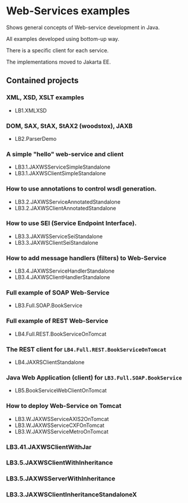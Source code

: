 # Web-Services examples

Shows general concepts of Web-service development in Java.

All examples developed using bottom-up way.

There is a specific client for each service.

The implementations moved to Jakarta EE.

## Contained projects
### XML, XSD, XSLT examples
- LB1.XMLXSD

### DOM, SAX, StAX, StAX2 (woodstox), JAXB
- LB2.ParserDemo

### A simple "hello" web-service and client
- LB3.1.JAXWSServiceSimpleStandalone 
- LB3.1.JAXWSClientSimpleStandalone

### How to use annotations to control wsdl generation.
- LB3.2.JAXWSServiceAnnotatedStandalone 
- LB3.2.JAXWSClientAnnotatedStandalone

### How to use SEI (Service Endpoint Interface).
- LB3.3.JAXWSServiceSeiStandalone 
- LB3.3.JAXWSClientSeiStandalone

### How to add message handlers (filters) to Web-Service
- LB3.4.JAXWSServiceHandlerStandalone 
- LB3.4.JAXWSClientHandlerStandalone

### Full example of SOAP Web-Service
- LB3.Full.SOAP.BookService

### Full example of REST Web-Service
- LB4.Full.REST.BookServiceOnTomcat

### The REST client for `LB4.Full.REST.BookServiceOnTomcat`
- LB4.JAXRSClientStandalone

### Java Web Application (client) for `LB3.Full.SOAP.BookService`
- LB5.BookServiceWebClientOnTomcat

### How to deploy Web-Service on Tomcat
- LB3.W.JAXWSServiceAXIS2OnTomcat
- LB3.W.JAXWSServiceCXFOnTomcat
- LB3.W.JAXWSServiceMetroOnTomcat

### LB3.41.JAXWSClientWithJar
### LB3.5.JAXWSClientWithInheritance
### LB3.5.JAXWSServerWithInheritance
### LB3.3.JAXWSClientInheritanceStandaloneX
